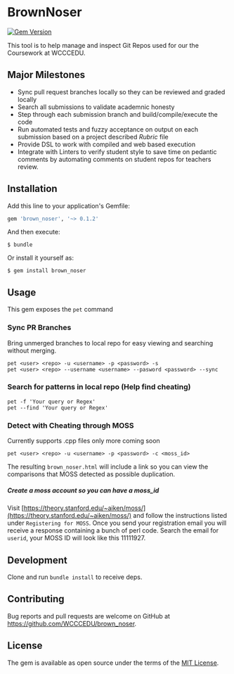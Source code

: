 # BrownNoser
[![Gem Version](https://badge.fury.io/rb/brown_noser.svg)](https://badge.fury.io/rb/brown_noser)

This tool is to help manage and inspect Git Repos used for our the Coursework at WCCCEDU.

## Major Milestones
- Sync pull request branches locally so they can be reviewed and graded locally
- Search all submissions to validate academnic honesty
- Step through each submission branch and build/compile/execute the code
- Run automated tests and fuzzy acceptance on output on each submission based on a project described _Rubric_ file
- Provide DSL to work with compiled and web based execution
- Integrate with Linters to verify student style to save time on pedantic comments by automating comments on student repos for teachers review.

## Installation

Add this line to your application's Gemfile:

```ruby
gem 'brown_noser', '~> 0.1.2'
```

And then execute:

    $ bundle

Or install it yourself as:

    $ gem install brown_noser

## Usage

This gem exposes the `pet` command

### Sync PR Branches
Bring unmerged branches to local repo for easy viewing and searching without merging.
```
pet <user> <repo> -u <username> -p <password> -s
pet <user> <repo> --username <username> --pasword <password> --sync
```

### Search for patterns in local repo (Help find cheating)
```
pet -f 'Your query or Regex'
pet --find 'Your query or Regex'
```

### Detect with Cheating through MOSS
Currently supports .cpp files only more coming soon
```
pet <user> <repo> -u <username> -p <password> -c <moss_id>
```
The resulting `brown_noser.html` will include a link so you can view the comparisons that MOSS detected as possible duplication.

##### Create a moss account so you can have a moss_id
Visit [https://theory.stanford.edu/~aiken/moss/](https://theory.stanford.edu/~aiken/moss/) and follow the instructions listed under `Registering for MOSS`.
Once you send your registration email you will receive a response containing a bunch of perl code. Search the email for `userid`, your MOSS ID will look like this 11111927.

## Development

Clone and run `bundle install` to receive deps.

## Contributing

Bug reports and pull requests are welcome on GitHub at https://github.com/WCCCEDU/brown_noser.


## License

The gem is available as open source under the terms of the [MIT License](http://opensource.org/licenses/MIT).

